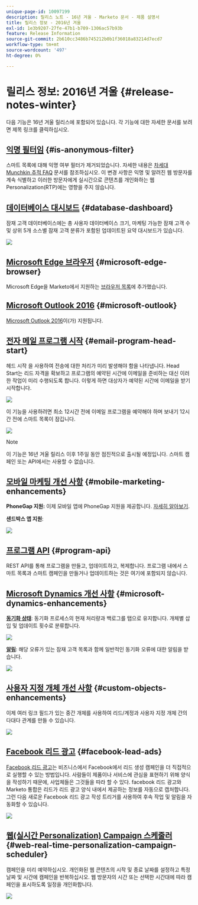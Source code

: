 ```yaml
---
unique-page-id: 10097199
description: 릴리스 노트 - 16년 겨울 - Marketo 문서 - 제품 설명서
title: 릴리스 정보 - 2016년 겨울
exl-id: 1e3b9207-27fe-47b1-b709-1306ac57b93b
feature: Release Information
source-git-commit: 2b610cc3486b745212b0b1f36018a83214d7ecd7
workflow-type: tm+mt
source-wordcount: '497'
ht-degree: 0%

---
```


# 릴리스 정보: 2016년 겨울 {#release-notes-winter}

다음 기능은 16년 겨울 릴리스에 포함되어 있습니다. 각 기능에 대한 자세한 문서를 보려면 제목 링크를 클릭하십시오.

## [익명 필터임](/help/marketo/product-docs/administration/additional-integrations/add-munchkin-tracking-code-to-your-website/next-generation-munchkin-tracking-faq.md) {#is-anonymous-filter}

스마트 목록에 대해 익명 여부 필터가 제거되었습니다. 자세한 내용은 [차세대 Munchkin 추적 FAQ](/help/marketo/product-docs/administration/additional-integrations/add-munchkin-tracking-code-to-your-website/next-generation-munchkin-tracking-faq.md) 문서를 참조하십시오. 이 변경 사항은 익명 및 알려진 웹 방문자를 계속 식별하고 이러한 방문자에게 실시간으로 콘텐츠를 개인화하는 웹 Personalization(RTP)에는 영향을 주지 않습니다.

## [데이터베이스 대시보드](/help/marketo/product-docs/core-marketo-concepts/smart-lists-and-static-lists/managing-people-in-smart-lists/database-dashboard.md) {#database-dashboard}

잠재 고객 데이터베이스에는 총 사용자 데이터베이스 크기, 마케팅 가능한 잠재 고객 수 및 상위 5개 소스별 잠재 고객 분류가 포함된 업데이트된 요약 대시보드가 있습니다.

![](assets/image2016-1-12-16-3a18-3a7.png)

## [Microsoft Edge 브라우저](/help/marketo/product-docs/administration/setup-administration/supported-browsers.md) {#microsoft-edge-browser}

Microsoft Edge을 Marketo에서 지원하는 [브라우저 목록](https://docs.marketo.com/display/public/DOCS/Supported+Browsers)에 추가했습니다.

## [Microsoft Outlook 2016](/help/marketo/product-docs/marketo-sales-insight/msi-outlook-plugin/install-the-marketo-email-add-in-for-outlook-with-a-registration-code.md) {#microsoft-outlook}

[Microsoft Outlook 2016](/help/marketo/product-docs/marketo-sales-insight/msi-outlook-plugin/install-the-marketo-email-add-in-for-outlook-with-a-registration-code.md)이(가) 지원됩니다.

## [전자 메일 프로그램 시작](/help/marketo/product-docs/email-marketing/email-programs/email-program-actions/head-start-for-email-programs.md) {#email-program-head-start}

헤드 시작 을 사용하여 전송에 대한 처리가 미리 발생해야 함을 나타냅니다. Head Start는 리드 자격을 확보하고 프로그램의 예약된 시간에 이메일을 준비하는 대신 이러한 작업이 미리 수행되도록 합니다. 이렇게 하면 대상자가 예약된 시간에 이메일을 받기 시작합니다.

![](assets/image2016-1-11-15-3a38-3a3.png)

이 기능을 사용하려면 최소 12시간 전에 이메일 프로그램을 예약해야 하며 보내기 12시간 전에 스마트 목록이 잠깁니다.

![](assets/image2016-1-11-15-3a35-3a55.png)

>[!NOTE]
>
>이 기능은 16년 겨울 릴리스 이후 1주일 동안 점진적으로 출시될 예정입니다. 스마트 캠페인 또는 API에서는 사용할 수 없습니다.

## [모바일 마케팅 개선 사항](/help/marketo/product-docs/mobile-marketing/admin/add-a-mobile-app.md) {#mobile-marketing-enhancements}

**PhoneGap 지원:** 이제 모바일 앱에 PhoneGap 지원을 제공합니다. [자세히 알아보기](https://experienceleague.adobe.com/en/docs/marketo-developer/marketo/mobile/phonegap).

**샌드박스 앱 지원**:

![](assets/image2016-1-12-10-3a47-3a13.png)

## [프로그램 API](https://experienceleague.adobe.com/en/docs/marketo-developer/marketo/rest/assets/programs) {#program-api}

REST API를 통해 프로그램을 만들고, 업데이트하고, 복제합니다. 프로그램 내에서 스마트 목록과 스마트 캠페인을 만들거나 업데이트하는 것은 여기에 포함되지 않습니다.

## [Microsoft Dynamics 개선 사항](/help/marketo/product-docs/crm-sync/microsoft-dynamics-sync/microsoft-dynamics-sync-details/sync-status.md) {#microsoft-dynamics-enhancements}

**[동기화 상태](/help/marketo/product-docs/crm-sync/microsoft-dynamics-sync/microsoft-dynamics-sync-details/sync-status.md)**: 동기화 프로세스의 현재 처리량과 백로그를 탭으로 유지합니다. 개체별 삽입 및 업데이트 횟수로 분류합니다.

![](assets/pending-backog-cropped.png)

**[알림](/help/marketo/product-docs/core-marketo-concepts/miscellaneous/understanding-notifications/notification-types.md)**: 해당 오류가 있는 잠재 고객 목록과 함께 일반적인 동기화 오류에 대한 알림을 받습니다.

![](assets/image2016-1-12-8-3a13-3a9.png)

## [사용자 지정 개체 개선 사항](/help/marketo/product-docs/administration/marketo-custom-objects/create-marketo-custom-objects.md) {#custom-objects-enhancements}

이제 여러 링크 필드가 있는 중간 개체를 사용하여 리드/계정과 사용자 지정 개체 간의 다대다 관계를 만들 수 있습니다.

![](assets/image2016-1-11-12-3a59-3a59.png)

## [Facebook 리드 광고](/help/marketo/product-docs/demand-generation/facebook/set-up-facebook-lead-ads.md) {#facebook-lead-ads}

[Facebook 리드 광고](https://www.facebook.com/business/a/lead-ads)는 비즈니스에서 Facebook에서 리드 생성 캠페인을 더 직접적으로 실행할 수 있는 방법입니다. 사람들이 제품이나 서비스에 관심을 표현하기 위해 양식을 작성하기 때문에, 사업체들은 그것들을 따라 할 수 있다. facebook 리드 광고와 Marketo 통합은 리드가 리드 광고 양식 내에서 제공하는 정보를 자동으로 캡처합니다. 그런 다음 새로운 Facebook 리드 광고 작성 트리거를 사용하여 후속 작업 및 알림을 자동화할 수 있습니다.

![](assets/image2016-1-11-10-3a20-3a39.png)

## [웹(실시간 Personalization) Campaign 스케줄러](/help/marketo/product-docs/web-personalization/working-with-web-campaigns/schedule-a-web-campaign.md) {#web-real-time-personalization-campaign-scheduler}

캠페인을 미리 예약하십시오. 개인화된 웹 콘텐츠의 시작 및 종료 날짜를 설정하고 특정 날짜 및 시간에 캠페인을 반복하십시오. 웹 방문자의 시간 또는 선택한 시간대에 따라 캠페인을 표시하도록 일정을 개인화합니다.

![](assets/image2016-1-14-8-3a36-3a36.png)
